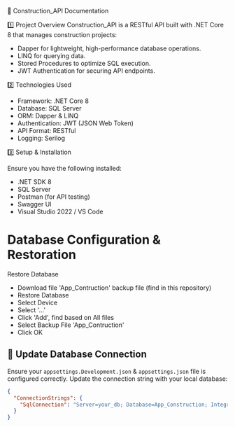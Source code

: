 📘 Construction_API Documentation

1️⃣ Project Overview
Construction_API is a RESTful API built with .NET Core 8 that manages construction projects:

- Dapper for lightweight, high-performance database operations.
- LINQ for querying data.
- Stored Procedures to optimize SQL execution.
- JWT Authentication for securing API endpoints.

2️⃣ Technologies Used

- Framework: .NET Core 8
- Database: SQL Server
- ORM: Dapper & LINQ
- Authentication: JWT (JSON Web Token)
- API Format: RESTful
- Logging: Serilog

3️⃣ Setup & Installation

Ensure you have the following installed:

- .NET SDK 8
- SQL Server
- Postman (for API testing)
- Swagger UI
- Visual Studio 2022 / VS Code

# Database Configuration & Restoration

Restore Database
- Download file 'App_Contruction' backup file (find in this repository)
- Restore Database
- Select Device
- Select '...'
- Click 'Add', find based on All files
- Select Backup File 'App_Contruction'
- Click OK

## 🔧 Update Database Connection
Ensure your `appsettings.Development.json` & `appsettings.json` file is configured correctly. Update the connection string with your local database:

```json
{
  "ConnectionStrings": {
    "SqlConnection": "Server=your_db; Database=App_Construction; Integrated Security=True; TrustServerCertificate=True;"
  }
}

